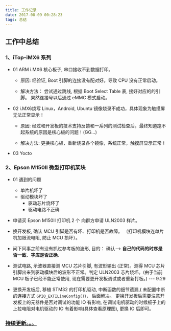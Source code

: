 ```yaml
---
title: 工作记录
date: 2017-08-09 00:28:23
tags: 总结
---
```


## 工作中总结

### 1、iTop-iMX6 系列

* 01 ARM i.MX6 核心板子, 串口接收不到数据打印。 
	* 原因: 经验证, Boot 引脚的连接没有配对好。导致 CPU 没有正常启动。	
	
	* 解决方法： 尝试通过跳线, 根据 Boot Select Table 表, 接好对应的的引脚。 果然连接号以后通过 eMMC 模式启动。

* 02 i.MX6烧写 Linux，Android, Ubuntu 镜像烧录不成功，具体现象为触摸屏无法正常显示！
 
	* 原因: 经过和开发板的技术支持反馈和一系列的测试检查后，最终知道跑不起系统的原因是核心板的问题！(GG…)

	* 解决方法: 更换核心板，重新烧录各个镜像，系统正常，触摸屏显示正常！

* 03 Yocto 


### 2、Epson M150II 微型打印机某块
* 01 遇到的问题
	* 单片机坏了
	* 驱动模块坏了
		* 驱动芯片烧坏了
		* 驱动电路不正确

* 申请买 Epson M150II 打印机 2 个 向群方申请 ULN2003 样片。
* 换开发板, 确认 MCU 引脚是否有坏、打印机是否故障。 （打印机模块连单片机加限流电阻, 防止 MCU 损坏）。
* 问下同事之前有没有抓过参考板的波形, 目的： 确认--> **自己的代码的时序是否一致**、**字库是否正确**、

* 测试电路, 示波器直接测 MCU 芯片引脚, 有波形输出 (正常)。测得 MCU 芯片引脚出来到驱动模块后的波形不正常。判定 ULN2003 芯片烧坏。(由于当前 MCU 板子已经不能正常使用, 现在需要更开发板调试或者重新打板。) --- 9.29

* 更换开发板后, 移植 STM32 的打印机驱动, 中断函数的细节遗漏,( 未配置中断的连接方式 `GPIO_EXTILineConfig()`)， 后面解决。 更换开发板后需要注意开发板上的元器件是否对调试的功能 IO 有影响, 在调试电机驱动的时候板子上的上拉电阻对电机驱动的 IO 有着影响(具体查看原理图), 更换 IO 后即可。


### [持续更新。。。]()